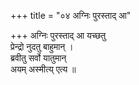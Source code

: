 +++
title = "०४ अग्निः पुरस्ताद् आ"

+++
अग्निः पुरस्ताद् आ यच्छतु  
प्रेन्द्रो नुदतु बाहुमान् ।  
ब्रवीतु सर्वो यातुमान्  
अयम् अस्मीत्य् एत्य ॥